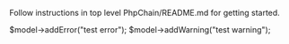 Follow instructions in top level PhpChain/README.md for getting started.

$model->addError("test error");
$model->addWarning("test warning");
